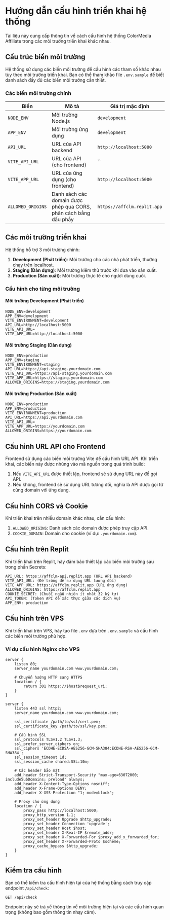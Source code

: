 # Hướng dẫn cấu hình triển khai hệ thống

Tài liệu này cung cấp thông tin về cách cấu hình hệ thống ColorMedia Affiliate trong các môi trường triển khai khác nhau.

## Cấu trúc biến môi trường

Hệ thống sử dụng các biến môi trường để cấu hình các tham số khác nhau tùy theo môi trường triển khai. Bạn có thể tham khảo file `.env.sample` để biết danh sách đầy đủ các biến môi trường cần thiết.

### Các biến môi trường chính

| Biến | Mô tả | Giá trị mặc định |
| ---- | ----- | ---------------- |
| `NODE_ENV` | Môi trường Node.js | `development` |
| `APP_ENV` | Môi trường ứng dụng | `development` |
| `API_URL` | URL của API backend | `http://localhost:5000` |
| `VITE_API_URL` | URL của API (cho frontend) | `` |
| `VITE_APP_URL` | URL của ứng dụng (cho frontend) | `http://localhost:5000` |
| `ALLOWED_ORIGINS` | Danh sách các domain được phép qua CORS, phân cách bằng dấu phẩy | `https://affclm.replit.app` |

## Các môi trường triển khai

Hệ thống hỗ trợ 3 môi trường chính:

1. **Development (Phát triển)**: Môi trường cho các nhà phát triển, thường chạy trên localhost.
2. **Staging (Dàn dựng)**: Môi trường kiểm thử trước khi đưa vào sản xuất.
3. **Production (Sản xuất)**: Môi trường thực tế cho người dùng cuối.

### Cấu hình cho từng môi trường

#### Môi trường Development (Phát triển)

```dotenv
NODE_ENV=development
APP_ENV=development
VITE_ENVIRONMENT=development
API_URL=http://localhost:5000
VITE_API_URL=
VITE_APP_URL=http://localhost:5000
```

#### Môi trường Staging (Dàn dựng)

```dotenv
NODE_ENV=production
APP_ENV=staging
VITE_ENVIRONMENT=staging
API_URL=https://api-staging.yourdomain.com
VITE_API_URL=https://api-staging.yourdomain.com
VITE_APP_URL=https://staging.yourdomain.com
ALLOWED_ORIGINS=https://staging.yourdomain.com
```

#### Môi trường Production (Sản xuất)

```dotenv
NODE_ENV=production
APP_ENV=production
VITE_ENVIRONMENT=production
API_URL=https://api.yourdomain.com
VITE_API_URL=
VITE_APP_URL=https://yourdomain.com
ALLOWED_ORIGINS=https://yourdomain.com
```

## Cấu hình URL API cho Frontend

Frontend sử dụng các biến môi trường Vite để cấu hình URL API. Khi triển khai, các biến này được nhúng vào mã nguồn trong quá trình build:

1. Nếu `VITE_API_URL` được thiết lập, frontend sẽ sử dụng URL này để gọi API.
2. Nếu không, frontend sẽ sử dụng URL tương đối, nghĩa là API được gọi từ cùng domain với ứng dụng.

## Cấu hình CORS và Cookie

Khi triển khai trên nhiều domain khác nhau, cần cấu hình:

1. `ALLOWED_ORIGINS`: Danh sách các domain được phép truy cập API.
2. `COOKIE_DOMAIN`: Domain cho cookie (ví dụ: `.yourdomain.com`).

## Cấu hình trên Replit

Khi triển khai trên Replit, hãy đảm bảo thiết lập các biến môi trường sau trong phần Secrets:

```
API_URL: https://affclm-api.replit.app (URL API backend)
VITE_API_URL: (Để trống để sử dụng URL tương đối)
VITE_APP_URL: https://affclm.replit.app (URL ứng dụng)
ALLOWED_ORIGINS: https://affclm.replit.app
COOKIE_SECRET: (Chuỗi ngẫu nhiên ít nhất 32 ký tự)
API_TOKEN: (Token API để xác thực giữa các dịch vụ)
APP_ENV: production
```

## Cấu hình trên VPS

Khi triển khai trên VPS, hãy tạo file `.env` dựa trên `.env.sample` và cấu hình các biến môi trường phù hợp.

### Ví dụ cấu hình Nginx cho VPS

```nginx
server {
    listen 80;
    server_name yourdomain.com www.yourdomain.com;
    
    # Chuyển hướng HTTP sang HTTPS
    location / {
        return 301 https://$host$request_uri;
    }
}

server {
    listen 443 ssl http2;
    server_name yourdomain.com www.yourdomain.com;
    
    ssl_certificate /path/to/ssl/cert.pem;
    ssl_certificate_key /path/to/ssl/key.pem;
    
    # Cấu hình SSL
    ssl_protocols TLSv1.2 TLSv1.3;
    ssl_prefer_server_ciphers on;
    ssl_ciphers 'ECDHE-ECDSA-AES256-GCM-SHA384:ECDHE-RSA-AES256-GCM-SHA384';
    ssl_session_timeout 1d;
    ssl_session_cache shared:SSL:10m;
    
    # Các header bảo mật
    add_header Strict-Transport-Security "max-age=63072000; includeSubDomains; preload" always;
    add_header X-Content-Type-Options nosniff;
    add_header X-Frame-Options DENY;
    add_header X-XSS-Protection "1; mode=block";
    
    # Proxy cho ứng dụng
    location / {
        proxy_pass http://localhost:5000;
        proxy_http_version 1.1;
        proxy_set_header Upgrade $http_upgrade;
        proxy_set_header Connection 'upgrade';
        proxy_set_header Host $host;
        proxy_set_header X-Real-IP $remote_addr;
        proxy_set_header X-Forwarded-For $proxy_add_x_forwarded_for;
        proxy_set_header X-Forwarded-Proto $scheme;
        proxy_cache_bypass $http_upgrade;
    }
}
```

## Kiểm tra cấu hình

Bạn có thể kiểm tra cấu hình hiện tại của hệ thống bằng cách truy cập endpoint `/api/check`:

```
GET /api/check
```

Endpoint này sẽ trả về thông tin về môi trường hiện tại và các cấu hình quan trọng (không bao gồm thông tin nhạy cảm).